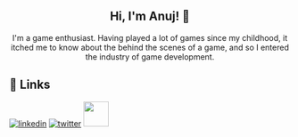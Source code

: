 <h2 align="center"> Hi, I'm Anuj! 👋 </h2>

<p align="center">I'm a game enthusiast. Having played a lot of games since my childhood, it itched me to know about the behind the scenes of a game, and so I entered the industry of game development. </p>

## 🔗 Links
[![linkedin](https://img.shields.io/badge/linkedin-0A66C2?style=for-the-badge&logo=linkedin&logoColor=white)](https://www.linkedin.com/in/anuj-punekar/)
[![twitter](https://img.shields.io/badge/twitter-1DA1F2?style=for-the-badge&logo=twitter&logoColor=white)](https://twitter.com/AnujPunekar)
<a href="https://ppman216.itch.io/"><img src="https://user-images.githubusercontent.com/93873612/186203362-56fbe4f3-f90a-4237-af8d-5be5c64a98f7.png" width="45px"></a>
